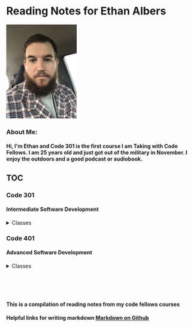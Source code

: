 # Reading Notes for Ethan Albers

<img src="Headshot.jpeg" height=250px>

### About Me:

#### Hi, I'm Ethan and Code 301 is the first course I am Taking with Code Fellows. I am 25 years old and just got out of the military in November. I enjoy the outdoors and a good podcast or audiobook.

## TOC

### Code 301

#### Intermediate Software Development

<details close><summary>Classes</summary>

<a href="https://github.com/ekalbers/reading-notes/blob/main/301/class01.md">Class 01 - Intro to React and Components</a>
<br>
<a href="https://github.com/ekalbers/reading-notes/blob/main/301/class02.md">Class 02 - State and Props</a>
<br>
<a href="https://github.com/ekalbers/reading-notes/blob/main/301/class03.md">Class 03 - Passing Functions as Props</a>
<br>
<a href="https://github.com/ekalbers/reading-notes/blob/main/301/class04.md">Class 04 - React and Forms</a>
<br>
<a href="https://github.com/ekalbers/reading-notes/blob/main/301/class05.md">Class 05 - Putting it all together</a>
<br>
<a href="https://github.com/ekalbers/reading-notes/blob/main/301/class06.md">Class 06 - NODE.JS</a>
<br>
<a href="https://github.com/ekalbers/reading-notes/blob/main/301/class07.md">Class 07</a>
<br>
<a href="https://github.com/ekalbers/reading-notes/blob/main/301/class08.md">Class 08</a>
<br>
  <a href="https://github.com/ekalbers/reading-notes/blob/main/301/class09.md">Class 09</a>
<br>
  <a href="https://github.com/ekalbers/reading-notes/blob/main/301/class010.md">Class 10 - In memory storage</a>
<br>

</details>

### Code 401

#### Advanced Software Development

<details close><summary>Classes</summary>

</details>

<br><br><br>

#### This is a compilation of reading notes from my code fellows courses

#### Helpful links for writing markdown [Markdown on Github](https://docs.github.com/en/get-started/writing-on-github/getting-started-with-writing-and-formatting-on-github/basic-writing-and-formatting-syntax)
